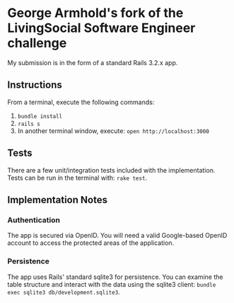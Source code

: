 # George Armhold's fork of the LivingSocial Software Engineer challenge

My submission is in the form of a standard Rails 3.2.x app.

## Instructions

From a terminal, execute the following commands:

1. `bundle install`
1. `rails s`
1. In another terminal window, execute: `open http://localhost:3000`

## Tests

There are a few unit/integration tests included with the implementation. Tests can be run in the terminal with: `rake test`.

## Implementation Notes

### Authentication

The app is secured via OpenID. You will need a valid Google-based OpenID account to access the protected areas
of the application.


### Persistence

The app uses Rails' standard sqlite3 for persistence. You can examine the table structure and
interact with the data using the sqlite3 client: `bundle exec sqlite3 db/development.sqlite3`.
